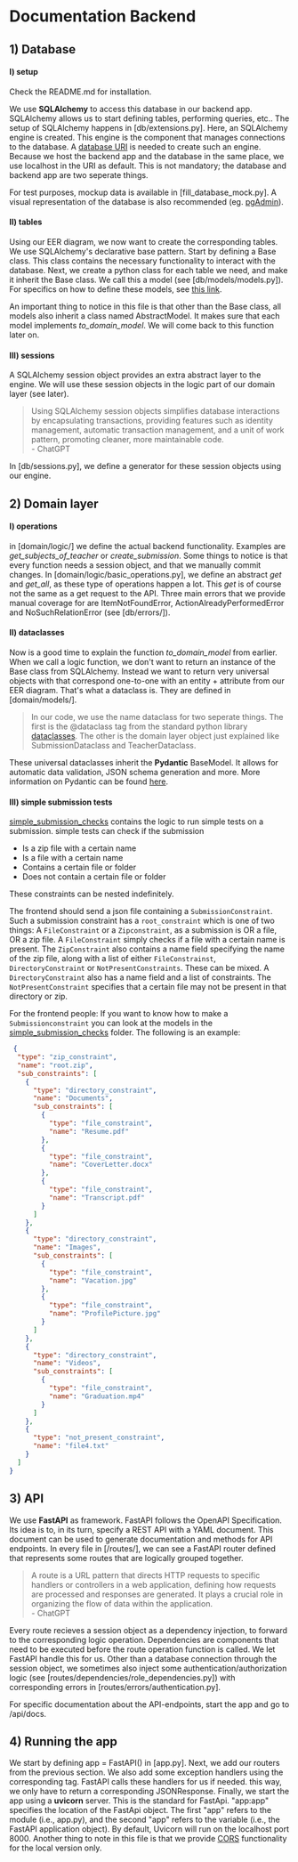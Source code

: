 # Documentation Backend

## 1) Database

#### I) setup

Check the README.md for installation.

We use **SQLAlchemy** to access this database in our backend app. SQLAlchemy allows us to start defining tables, performing queries, etc.. The setup of SQLAlchemy happens in [db/extensions.py]. Here, an SQLAlchemy engine is created. This engine is the component that manages connections to the database. A [database URI](https://docs.sqlalchemy.org/en/20/core/engines.html) is needed to create such an engine. Because we host the backend app and the database in the same place, we use localhost in the URI as default. This is not mandatory; the database and backend app are two seperate things.

For test purposes, mockup data is available in [fill_database_mock.py]. A visual representation of the database is also recommended (eg. [pgAdmin](https://www.pgadmin.org/)).

#### II) tables

Using our EER diagram, we now want to create the corresponding tables. We use SQLAlchemy's declarative base pattern. Start by defining a Base class. This class contains the necessary functionality to interact with the database. Next, we create a python class for each table we need, and make it inherit the Base class. We call this a model (see [db/models/models.py]). For specifics on how to define these models, see [this link](https://docs.sqlalchemy.org/en/20/orm/declarative_styles.html#using-a-declarative-base-class). 

An important thing to notice in this file is that other than the Base class, all models also inherit a class named AbstractModel. It makes sure that each model implements *to_domain_model*. We will come back to this function later on.


#### III) sessions

A SQLAlchemy session object provides an extra abstract layer to the engine. We will use these session objects in the logic part of our domain layer (see later).

> Using SQLAlchemy session objects simplifies database interactions by encapsulating transactions, providing features such as identity management, automatic transaction management, and a unit of work pattern, promoting cleaner, more maintainable code. \
\- ChatGPT

In [db/sessions.py], we define a generator for these session objects using our engine.

## 2) Domain layer

#### I) operations
in [domain/logic/] we define the actual backend functionality. Examples are *get_subjects_of_teacher* or *create_submission*. Some things to notice is that every function needs a session object, and that we manually commit changes. In [domain/logic/basic_operations.py], we define an abstract *get* and *get_all*, as these type of operations happen a lot. This *get* is of course not the same as a get request to the API. Three main errors that we provide manual coverage for are ItemNotFoundError, ActionAlreadyPerformedError and NoSuchRelationError (see [db/errors/]).

#### II) dataclasses

Now is a good time to explain the function *to_domain_model* from earlier. When we call a logic function, we don't want to return an instance of the Base class from SQLAlchemy. Instead we want to return very universal objects with that correspond one-to-one with an entity + attribute from our EER diagram. That's what a dataclass is. They are defined in [domain/models/]. 

> In our code, we use the name dataclass for two seperate things. The first is the @dataclass tag from the standard python library [dataclasses](https://docs.python.org/3/library/dataclasses.html). The other is the domain layer object just explained like SubmissionDataclass and TeacherDataclass.

These universal dataclasses inherit the **Pydantic** BaseModel. It allows for automatic data validation, JSON schema generation and more. More information on Pydantic can be found [here](https://docs.pydantic.dev/latest/why/).

#### III) simple submission tests

[simple_submission_checks](domain/simple_submission_checks) contains the logic to run simple tests on a submission. simple tests can check if the submission
- Is a zip file with a certain name
- Is a file with a certain name
- Contains a certain file or folder
- Does not contain a certain file or folder

These constraints can be nested indefinitely. 

The frontend should send a json file containing a `SubmissionConstraint`. Such a submission constraint has a `root_constraint`
which is one of two things: A `FileConstraint` or a `Zipconstraint`, as a submission is OR a file, OR a zip file.
A `FileConstraint` simply checks if a file with a certain name is present. The `ZipConstraint` also contains a name field specifying the name of the zip file, along
with a list of either `FileConstrainst`, `DirectoryConstraint` or `NotPresentConstraints`. These can be mixed.
A `DirectoryConstraint` also has a name field and a list of constraints. The `NotPresentConstraint` specifies that a certain file may not be present in that directory or zip.

For the frontend people: If you want to know how to make a `Submissionconstraint` you can look at the models in the [simple_submission_checks](domain/simple_submission_checks) folder. The following is an example:

```json
 {
  "type": "zip_constraint",
  "name": "root.zip",
  "sub_constraints": [
    {
      "type": "directory_constraint",
      "name": "Documents",
      "sub_constraints": [
        {
          "type": "file_constraint",
          "name": "Resume.pdf"
        },
        {
          "type": "file_constraint",
          "name": "CoverLetter.docx"
        },
        {
          "type": "file_constraint",
          "name": "Transcript.pdf"
        }
      ]
    },
    {
      "type": "directory_constraint",
      "name": "Images",
      "sub_constraints": [
        {
          "type": "file_constraint",
          "name": "Vacation.jpg"
        },
        {
          "type": "file_constraint",
          "name": "ProfilePicture.jpg"
        }
      ]
    },
    {
      "type": "directory_constraint",
      "name": "Videos",
      "sub_constraints": [
        {
          "type": "file_constraint",
          "name": "Graduation.mp4"
        }
      ]
    },
    {
      "type": "not_present_constraint",
      "name": "file4.txt"
    }
  ]
}
```

## 3) API

We use **FastAPI** as framework. FastAPI follows the OpenAPI Specification. Its idea is to, in its turn, specify a REST API with a YAML document. This document can be used to generate documentation and methods for API endpoints. In every file in [/routes/], we can see a FastAPI router defined that represents some routes that are logically grouped together.

> A route is a URL pattern that directs HTTP requests to specific handlers or controllers in a web application, defining how requests are processed and responses are generated. It plays a crucial role in organizing the flow of data within the application. \
\- ChatGPT

Every route recieves a session object as a dependency injection, to forward to the corresponding logic operation. Dependencies are components that need to be executed before the route operation function is called. We let FastAPI handle this for us. Other than a database connection through the session object, we sometimes also inject some authentication/authorization logic (see [routes/dependencies/role_dependencies.py]) with corresponding errors in [routes/errors/authentication.py].

For specific documentation about the API-endpoints, start the app and go to /api/docs.

## 4) Running the app

We start by defining app = FastAPI() in [app.py]. Next, we add our routers from the previous section. We also add some exception handlers using the corresponding tag. FastAPI calls these handlers for us if needed. this way, we only have to return a corresponding JSONResponse. Finally, we start the app using a **uvicorn** server. This is the standard for FastApi. "app:app" specifies the location of the FastApi object. The first "app" refers to the module (i.e., app.py), and the second "app" refers to the variable (i.e., the FastAPI application object). By default, Uvicorn will run on the localhost port 8000. Another thing to note in this file is that we provide [CORS](https://developer.mozilla.org/en-US/docs/Web/HTTP/CORS) functionality for the local version only.
